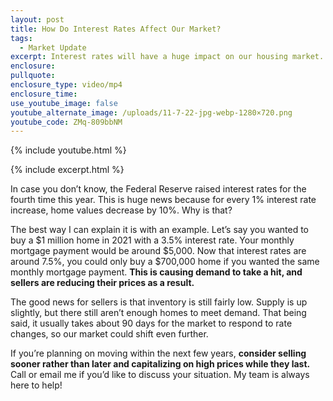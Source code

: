 ```yaml
---
layout: post
title: How Do Interest Rates Affect Our Market?
tags:
  - Market Update
excerpt: Interest rates will have a huge impact on our housing market.
enclosure:
pullquote:
enclosure_type: video/mp4
enclosure_time:
use_youtube_image: false
youtube_alternate_image: /uploads/11-7-22-jpg-webp-1280×720.png
youtube_code: ZMq-809bbNM
---
```

{% include youtube.html %}

{% include excerpt.html %}

In case you don’t know, the Federal Reserve raised interest rates for the fourth time this year. This is huge news because for every 1% interest rate increase, home values decrease by 10%. Why is that?&nbsp;

The best way I can explain it is with an example. Let’s say you wanted to buy a $1 million home in 2021 with a 3.5% interest rate. Your monthly mortgage payment would be around $5,000. Now that interest rates are around 7.5%, you could only buy a $700,000 home if you wanted the same monthly mortgage payment. **This is causing demand to take a hit, and sellers are reducing their prices as a result.&nbsp;**

The good news for sellers is that inventory is still fairly low. Supply is up slightly, but there still aren’t enough homes to meet demand. That being said, it usually takes about 90 days for the market to respond to rate changes, so our market could shift even further.&nbsp;

If you’re planning on moving within the next few years, **consider selling sooner rather than later and capitalizing on high prices while they last.** Call or email me if you’d like to discuss your situation. My team is always here to help\!
